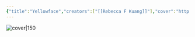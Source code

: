 ```yaml
---
{"title":"Yellowface","creators":["[[Rebecca F Kuang]]"],"cover":"http://books.google.com/books/content?id=crZ1EAAAQBAJ&printsec=frontcover&img=1&zoom=5&edge=curl&source=gbs_api","status":"read","owned":false,"started":"2024-08-12","finished":"2024-08-13","isbn":9780008532796,"rating":4,"dg-publish":true,"dg-note-icon":4,"permalink":"/Books/Yellowface - Rebecca F Kuang/","dgPassFrontmatter":true,"noteIcon":4,"created":"2024-11-18T16:17:34.929+09:00"}
---
```



![cover|150](http://books.google.com/books/content?id=crZ1EAAAQBAJ&printsec=frontcover&img=1&zoom=5&edge=curl&source=gbs_api)